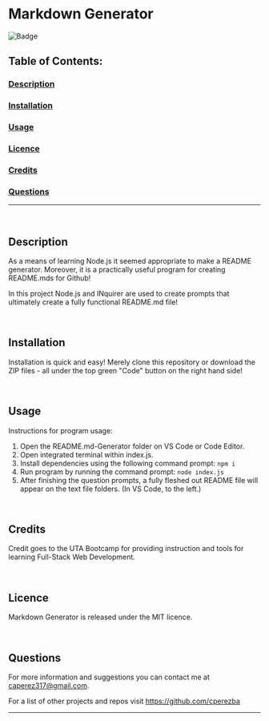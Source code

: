 # Markdown Generator
![Badge](https://img.shields.io/badge/licence-MIT-brightgreen)
## Table of Contents:

### [Description](#description-header)

### [Installation](#installation-header)

### [Usage](#usage-header)

### [Licence](#licence-header)

### [Credits](#credits-header)

### [Questions](#questions-header)

---

<br/>

## <a id="description-header"></a> Description

As a means of learning Node.js it seemed appropriate to make a README generator. Moreover, it is a practically useful program for creating README.mds for Github!

In this project Node.js and INquirer are used to create prompts that ultimately create a fully functional README.md file!



<br/>

## <a id="installation-header"></a> Installation

Installation is quick and easy! Merely clone this repository or download the ZIP files - all under the top green "Code" button on the right hand side!


<br/>

## <a id="usage-header"></a> Usage
Instructions for program usage:

1. Open the README.md-Generator folder on VS Code or Code Editor. 
1. Open integrated terminal within index.js.
1. Install dependencies using the following command prompt: ```npm i```
1. Run program by running the command prompt: ```node index.js``` 
1. After finishing the question prompts, a fully fleshed out README file will appear on the text file folders. (In VS Code, to the left.) 


<br/>

## <a id="credits-header"></a> Credits

Credit goes to the UTA Bootcamp for providing instruction and tools for learning Full-Stack Web Development.


<br/>

## <a id="licence-header"></a> Licence

Markdown Generator is released under the MIT licence.



<br/>

## <a id="questions-header"></a> Questions

For more information and suggestions you can contact me at caperez317@gmail.com.

For a list of other projects and repos visit https://github.com/cperezba



---
